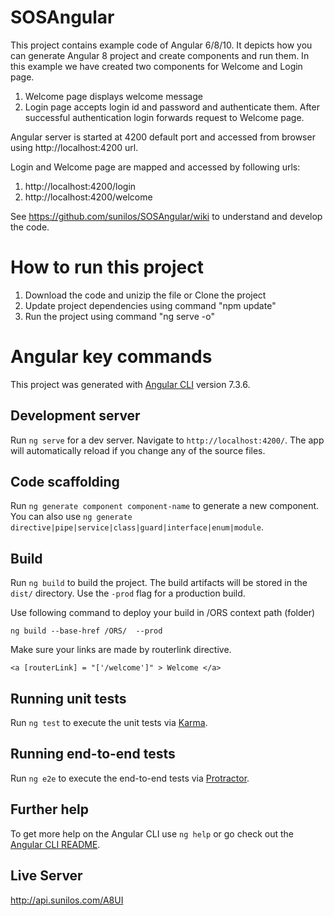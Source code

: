 # SOSAngular

This project contains example code of Angular 6/8/10. It depicts how you can generate Angular 8 project and create components and run them.
In this example we have created two components for Welcome and Login page.

1.	Welcome page displays welcome message
1.	Login page accepts login id and password and authenticate them. After successful authentication login forwards request to Welcome page.

Angular server is started at 4200 default port and accessed from browser using http://localhost:4200 url.

Login and Welcome page are mapped and accessed by following urls:

1.	http://localhost:4200/login
1.	http://localhost:4200/welcome

See https://github.com/sunilos/SOSAngular/wiki to understand and develop the code.

# How to run this project 
1. Download the code and unizip the file or Clone the project  
2. Update project dependencies using command  "npm update" 
3. Run the project using command "ng serve -o"

# Angular key commands 

This project was generated with [Angular CLI](https://github.com/angular/angular-cli) version 7.3.6.

## Development server

Run `ng serve` for a dev server. Navigate to `http://localhost:4200/`. The app will automatically reload if you change any of the source files.

## Code scaffolding

Run `ng generate component component-name` to generate a new component. You can also use `ng generate directive|pipe|service|class|guard|interface|enum|module`.

## Build

Run `ng build` to build the project. The build artifacts will be stored in the `dist/` directory. Use the `-prod` flag for a production build.

Use following command to deploy your build in /ORS context path (folder)

`ng build --base-href /ORS/  --prod`

Make sure your links are made by routerlink directive.

`<a [routerLink] = "['/welcome']" > Welcome </a>` 


## Running unit tests

Run `ng test` to execute the unit tests via [Karma](https://karma-runner.github.io).

## Running end-to-end tests

Run `ng e2e` to execute the end-to-end tests via [Protractor](http://www.protractortest.org/).

## Further help

To get more help on the Angular CLI use `ng help` or go check out the [Angular CLI README](https://github.com/angular/angular-cli/blob/master/README.md).

## Live Server
http://api.sunilos.com/A8UI

